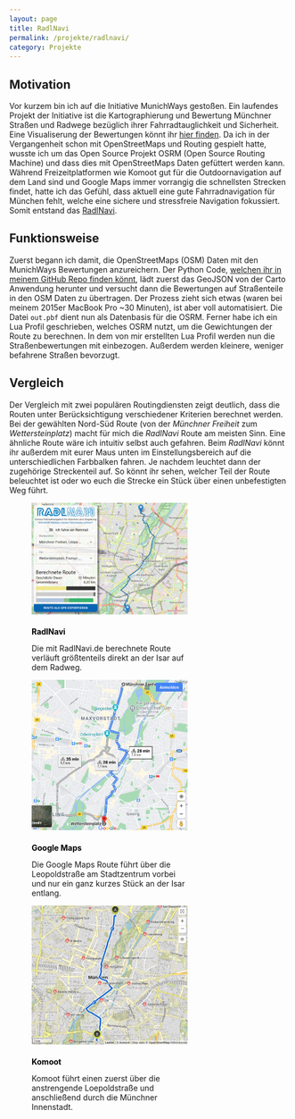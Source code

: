 ```yaml
---
layout: page
title: RadlNavi
permalink: /projekte/radlnavi/
category: Projekte
---
```


## Motivation

Vor kurzem bin ich auf die Initiative MunichWays gestoßen. Ein laufendes Projekt der Initiative ist die Kartographierung und Bewertung Münchner Straßen und Radwege bezüglich ihrer Fahrradtauglichkeit und Sicherheit. Eine Visualiserung der Bewertungen könnt ihr [hier finden](https://usocialmaps.carto.com/builder/dfd7b295-73a7-4dfe-85e6-933dd7fe5787).
Da ich in der Vergangenheit schon mit OpenStreetMaps und Routing gespielt hatte, wusste ich um das Open Source Projekt OSRM (Open Source Routing Machine) und dass dies mit OpenStreetMaps Daten gefüttert werden kann.
Während Freizeitplatformen wie Komoot gut für die Outdoornavigation auf dem Land sind und Google Maps immer vorrangig die schnellsten Strecken findet, hatte ich das Gefühl, dass aktuell eine gute Fahrradnavigation für München fehlt, welche eine sichere und stressfreie Navigation fokussiert. Somit entstand das [RadlNavi](https://www.radlnavi.de).

## Funktionsweise

Zuerst begann ich damit, die OpenStreetMaps (OSM) Daten mit den MunichWays Bewertungen anzureichern. Der Python Code, [welchen ihr in meinem GitHub Repo finden könnt](https://github.com/floschnell/munichways-routing), lädt zuerst das GeoJSON von der Carto Anwendung herunter und versucht dann die Bewertungen auf Straßenteile in den OSM Daten zu übertragen. Der Prozess zieht sich etwas (waren bei meinem 2015er MacBook Pro ~30 Minuten), ist aber voll automatisiert. Die Datei `out.pbf` dient nun als Datenbasis für die OSRM. Ferner habe ich ein Lua Profil geschrieben, welches OSRM nutzt, um die Gewichtungen der Route zu berechnen. In dem von mir erstellten Lua Profil werden nun die Straßenbewertungen mit einbezogen. Außerdem werden kleinere, weniger befahrene Straßen bevorzugt.

## Vergleich

Der Vergleich mit zwei populären Routingdiensten zeigt deutlich, dass die Routen unter Berücksichtigung verschiedener Kriterien berechnet werden. Bei der gewählten Nord-Süd Route (von der *Münchner Freiheit* zum *Wettersteinplatz*) macht für mich die *RadlNavi* Route am meisten Sinn. Eine ähnliche Route wäre ich intuitiv selbst auch gefahren. Beim *RadlNavi* könnt ihr außerdem mit eurer Maus unten im Einstellungsbereich auf die unterschiedlichen Farbbalken fahren. Je nachdem leuchtet dann der zugehörige Streckenteil auf. So könnt ihr sehen, welcher Teil der Route beleuchtet ist oder wo euch die Strecke ein Stück über einen unbefestigten Weg führt.

<div class="catalog" markdown="1">
<p>
<figure style="max-width:280px;">

![Route berechnet mit RadlNavi](/img/radlnavi/route-radlnavi.png)
<figcaption>
<div style="color: black;font-weight: bold;line-height: 27px;height: 35px;">RadlNavi</div>
Die mit RadlNavi.de berechnete Route verläuft größtenteils direkt an der Isar auf dem Radweg.
</figcaption>
</figure>

<figure style="max-width:280px;">

![Route berechnet mit Google Maps](/img/radlnavi/route-gmaps.png)
<figcaption>
<div style="color: black;font-weight: bold;line-height: 27px;height: 35px;">Google Maps</div>
Die Google Maps Route führt über die Leopoldstraße am Stadtzentrum vorbei und nur ein ganz kurzes Stück an der Isar entlang.
</figcaption>
</figure>

<figure style="max-width:280px;">

![Route berechnet mit Komoot](/img/radlnavi/route-komoot.png)
<figcaption>
<div style="color: black;font-weight: bold;line-height: 27px;height: 35px;">Komoot</div>
Komoot führt einen zuerst über die anstrengende Loepoldstraße und anschließend durch die Münchner Innenstadt.
</figcaption>
</figure>
</p>
</div>